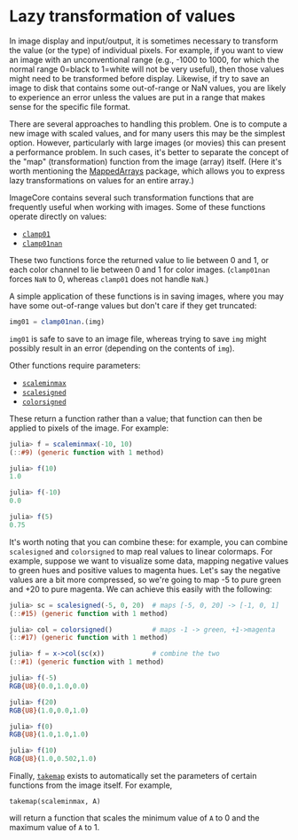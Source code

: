 # Lazy transformation of values

In image display and input/output, it is sometimes necessary to
transform the value (or the type) of individual pixels.  For example,
if you want to view an image with an unconventional range (e.g., -1000
to 1000, for which the normal range 0=black to 1=white will not be
very useful), then those values might need to be transformed before
display. Likewise, if try to save an image to disk that contains some
out-of-range or NaN values, you are likely to experience an error
unless the values are put in a range that makes sense for the specific
file format.

There are several approaches to handling this problem. One is to
compute a new image with scaled values, and for many users this may be
the simplest option.  However, particularly with large images (or
movies) this can present a performance problem.  In such cases, it's
better to separate the concept of the "map" (transformation) function
from the image (array) itself. (Here it's worth mentioning the
[MappedArrays](https://github.com/JuliaArrays/MappedArrays.jl)
package, which allows you to express lazy transformations on values
for an entire array.)

ImageCore contains several such transformation functions that are
frequently useful when working with images. Some of these functions
operate directly on values:

- [`clamp01`](@ref)
- [`clamp01nan`](@ref)

These two functions force the returned value to lie between 0 and 1,
or each color channel to lie between 0 and 1 for color
images. (`clamp01nan` forces `NaN` to 0, whereas `clamp01` does not
handle `NaN`.)

A simple application of these functions is in saving images, where you
may have some out-of-range values but don't care if they get
truncated:

```julia
img01 = clamp01nan.(img)
```

`img01` is safe to save to an image file, whereas trying to save `img`
might possibly result in an error (depending on the contents of
`img`).

Other functions require parameters:

- [`scaleminmax`](@ref)
- [`scalesigned`](@ref)
- [`colorsigned`](@ref)

These return a function rather than a value; that function can then
be applied to pixels of the image.  For example:

```julia
julia> f = scaleminmax(-10, 10)
(::#9) (generic function with 1 method)

julia> f(10)
1.0

julia> f(-10)
0.0

julia> f(5)
0.75
```

It's worth noting that you can combine these: for example, you can
combine `scalesigned` and `colorsigned` to map real values to linear
colormaps. For example, suppose we want to visualize some data,
mapping negative values to green hues and positive values to magenta
hues. Let's say the negative values are a bit more compressed, so
we're going to map -5 to pure green and +20 to pure magenta. We can
achieve this easily with the following:

```julia
julia> sc = scalesigned(-5, 0, 20)  # maps [-5, 0, 20] -> [-1, 0, 1]
(::#15) (generic function with 1 method)

julia> col = colorsigned()          # maps -1 -> green, +1->magenta
(::#17) (generic function with 1 method)

julia> f = x->col(sc(x))            # combine the two
(::#1) (generic function with 1 method)

julia> f(-5)
RGB{U8}(0.0,1.0,0.0)

julia> f(20)
RGB{U8}(1.0,0.0,1.0)

julia> f(0)
RGB{U8}(1.0,1.0,1.0)

julia> f(10)
RGB{U8}(1.0,0.502,1.0)
```

Finally, [`takemap`](@ref) exists to automatically set the parameters of
certain functions from the image itself.  For example,

    takemap(scaleminmax, A)

will return a function that scales the minimum value of `A` to 0 and
the maximum value of `A` to 1.
